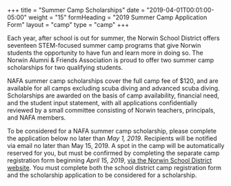 +++
title   = "Summer Camp Scholarships"
date    = "2019-04-01T00:01:00-05:00"
weight = "15"
formHeading = "2019 Summer Camp Application Form"
layout = "camp"
type = "camp"
+++

Each year, after school is out for summer, the Norwin School District offers seventeen STEM-focused summer camp programs that give Norwin students the opportunity to have fun and learn more in doing so. The Norwin Alumni & Friends Association is proud to offer two summer camp scholarships for two qualifying students.<!--more-->

NAFA summer camp scholarships cover the full camp fee of $120, and are available for all camps excluding scuba diving and advanced scuba diving. Scholarships are awarded on the basis of camp availability, financial need, and the student input statement, with all applications confidentially reviewed by a small committee consisting of Norwin teachers, principals, and NAFA members.

To be considered for a NAFA summer camp scholarship, please complete the application below no later than *May 1, 2019*. Recipients will be notified via email no later than May 15, 2019. A spot in the camp will be automatically reserved for you, but must be confirmed by completing the separate  camp registration form beginning *April 15, 2019*, [via the Norwin School District website](https://norwinsd.org). You must complete both the school district camp registration form and the scholarship application to be considered for a scholarship.
